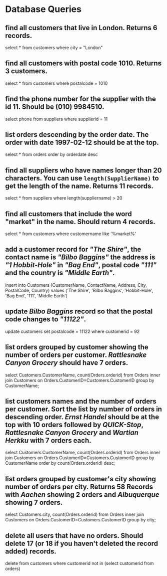# Database Queries

## find all customers that live in London. Returns 6 records.
select * from customers 
where city = "London"

## find all customers with postal code 1010. Returns 3 customers.
select * from customers 
where postalcode = 1010

## find the phone number for the supplier with the id 11. Should be (010) 9984510.
select phone from suppliers 
where supplierid = 11

## list orders descending by the order date. The order with date 1997-02-12 should be at the top.
select * from orders 
order by orderdate desc

## find all suppliers who have names longer than 20 characters. You can use `length(SupplierName)` to get the length of the name. Returns 11 records.
select * from suppliers 
where length(suppliername) > 20

## find all customers that include the word "market" in the name. Should return 4 records.
select * from customers 
where customername like '%market%'

## add a customer record for _"The Shire"_, the contact name is _"Bilbo Baggins"_ the address is _"1 Hobbit-Hole"_ in _"Bag End"_, postal code _"111"_ and the country is _"Middle Earth"_.
insert into Customers (CustomerName, ContactName, Address, City, PostalCode, Country)
values ('The Shire', 'Bilbo Baggins', 'Hobbit-Hole', 'Bag End', '111', 'Middle Earth')

## update _Bilbo Baggins_ record so that the postal code changes to _"11122"_.
update customers
set postalcode = 11122
where customerid = 92

## list orders grouped by customer showing the number of orders per customer. _Rattlesnake Canyon Grocery_ should have 7 orders.
select Customers.CustomerName, count(Orders.orderid)
from Orders
inner join Customers on Orders.CustomerID=Customers.CustomerID 
group by CustomerName;

## list customers names and the number of orders per customer. Sort the list by number of orders in descending order. _Ernst Handel_ should be at the top with 10 orders followed by _QUICK-Stop_, _Rattlesnake Canyon Grocery_ and _Wartian Herkku_ with 7 orders each.
select Customers.CustomerName, count(Orders.orderid)
from Orders
inner join Customers on Orders.CustomerID=Customers.CustomerID 
group by CustomerName
order by count(Orders.orderid) desc;

## list orders grouped by customer's city showing number of orders per city. Returns 58 Records with _Aachen_ showing 2 orders and _Albuquerque_ showing 7 orders.
select Customers.city, count(Orders.orderid)
from Orders
inner join Customers on Orders.CustomerID=Customers.CustomerID 
group by city;

## delete all users that have no orders. Should delete 17 (or 18 if you haven't deleted the record added) records.
delete from customers where customerid not in (select customerid from orders)
